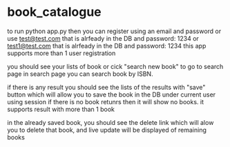 # book_catalogue
to run
python app.py
then you can register using an email and password
or use 
test@test.com that is alrfeady in the DB and password: 1234
or
test1@test.com that is alrfeady in the DB and password: 1234
this app supports more than 1 user registration

you should see your lists of book or cick "search new book" to go to search page
in search page you can search book by ISBN.

if there is any result you should see the lists of the results with "save" button which will allow you to save the book in the DB under current user using session
if there is no book retunrs then it will show no books. it supports result with more than 1 book

in the already saved book, you should see the delete link which will alow you to delete that book, and live update will be displayed of remaining books

